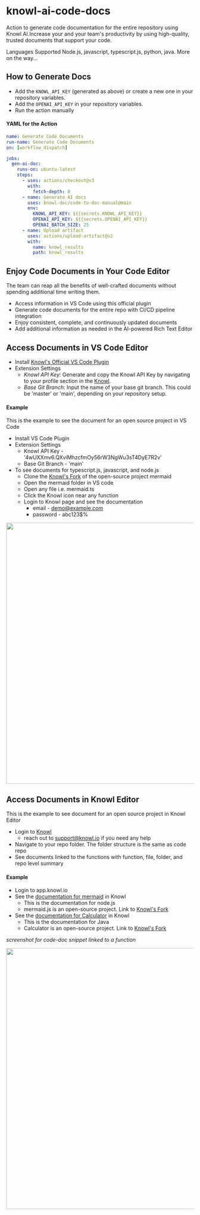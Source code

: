 # knowl-ai-code-docs
Action to generate code documentation for the entire repository using Knowl AI.Increase your and your team's productivity by using high-quality, trusted documents that support your code.

Languages Supported Node.js, javascript, typescript.js, python, java. More on the way...

## How to Generate Docs

- Add the `KNOWL_API_KEY` (generated as above) or create a new one in your repository variables.
- Add the `OPENAI_API_KEY` in your repository variables.
- Run the action manually

#### YAML for the Action
```yaml
name: Generate Code Documents
run-name: Generate Code Documents
on: [workflow_dispatch]

jobs:
  gen-ai-doc:
    runs-on: ubuntu-latest
    steps:
      - uses: actions/checkout@v3
        with:
          fetch-depth: 0
      - name: Generate AI docs
        uses: knowl-doc/code-to-doc-manual@main
        env:
          KNOWL_API_KEY: ${{secrets.KNOWL_API_KEY}}
          OPENAI_API_KEY: ${{secrets.OPENAI_API_KEY}}
          OPENAI_BATCH_SIZE: 25
      - name: Upload artifact
        uses: actions/upload-artifact@v2
        with:
          name: knowl_results
          path: knowl_results
```
## Enjoy Code Documents in Your Code Editor
The team can reap all the benefits of well-crafted documents without spending additional time writing them.

- Access information in VS Code using this official plugin
- Generate code documents for the entire repo with CI/CD pipeline integration
- Enjoy consistent, complete, and continuously updated documents
- Add additional information as needed in the AI-powered Rich Text Editor

## Access Documents in VS Code Editor

- Install [Knowl's Official VS Code Plugin](https://marketplace.visualstudio.com/items?itemName=knowl.knowl)
- Extension Settings
  - *Knowl API Key*: Generate and copy the Knowl API Key by navigating to your profile section in the [Knowl](https://app.knowl.io).
  - *Base Git Branch*: Input the name of your base git branch. This could be 'master' or 'main', depending on your repository setup.
#### Example 
This is the example to see the document for an open source project in VS Code 
- Install VS Code Plugin
- Extension Settings
  - Knowl API Key - '4wUXXmv6.QXviMhzcfmOy56rW3NgWu3sT4DyE7R2v'
  - Base Git Branch - 'main'
- To see documents for typescript.js, javascript, and node.js
  - Clone the [Knowl's Fork](https://github.com/knowl-doc/mermaid) of the open-source project mermaid
  -  Open the mermaid folder in VS code
  -  Open any file i.e. mermaid.ts
  -  Click the Knowl icon near any function
  - Login to Knowl page and see the documentation
    - email - demo@example.com
    - password - abc123$%
   
<img src="https://releases.knowl.io/github-action/vs-code-knowl-open.jpg" width="700">

## Access Documents in Knowl Editor
This is the example to see document for an open source project in Knowl Editor
- Login to [Knowl](https://app.knowl.io)
  - reach out to support@knowl.io if you need any help
- Navigate to your repo folder. The folder structure is the same as code repo
- See documents linked to the functions with function, file, folder, and repo level summary

#### Example 
- Login to app.knowl.io
- See the [documentation for mermaid](https://app.knowl.io/k/af8800c3-8ed7-4c10-af62-6e33a054f36d) in Knowl
  - This is the documentation for node.js
  - mermaid.js is an open-source project. Link to [Knowl's Fork](https://github.com/knowl-doc/mermaid)
- See the [documentation for Calculator](https://app.knowl.io/k/2e7f3bd2-54e7-4cc2-ab11-05534d6165bd) in Knowl
  - This is the documentation for Java
  - Calculator is an open-source project. Link to [Knowl's Fork](https://github.com/knowl-doc/Calculator-1)

_screenshot for code-doc snippet linked to a function_

<img src="https://releases.knowl.io/github-action/code-doc.jpg" width="700">
